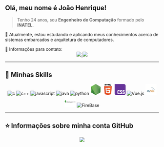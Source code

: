 <h2 style="display:flex;align-items:center">
    <b>
        Olá, meu nome é João Henrique!
    </b>
</h2>

> Tenho 24 anos, sou <strong>Engenheiro de Computação</strong> formado pelo <strong>INATEL</strong>.

🔭 Atualmente, estou estudando e aplicando meus conhecimentos acerca de sistemas embarcados e arquitetura de computadores. 

<div id="contatos">
    💬 Informações para contato:
    <div id="info" align="center">
        <a href="https://www.linkedin.com/in/joao-delfino/">
            <img src="https://img.shields.io/badge/-LINKEDIN-blue?style=flat-square&logo=Linkedin&logoColor=white"/>
        </a>
        <a href="mailto:joaohsdelfino@gmail.com">
            <img src="https://img.shields.io/badge/-EMAIL-red?style=flat-square&logo=Gmail&logoColor=white"/>
        </a>
    </div>
</div>

----

<h2> 🚀 Minhas Skills </h2>
<div id="skills" align="center">
    <img height="36" src="https://img.icons8.com/color/512/c-programming.png" alt="c"/>
    <img height="36" src="https://img.icons8.com/color/512/c-plus-plus-logo.png" alt="c++"/>
    <img height="36" src="https://img.icons8.com/color/512/javascript--v1.png" alt="javascript"/>
    <img height="36" src="https://img.icons8.com/color/512/java-coffee-cup-logo.png" alt="java"/>
    <img height="36" src="https://img.icons8.com/color/512/python.png" alt="python"/>
    <img height="36" src="https://raw.githubusercontent.com/github/explore/80688e429a7d4ef2fca1e82350fe8e3517d3494d/topics/nodejs/nodejs.png" alt="Nodejs"/>
    <img height="36" src="https://raw.githubusercontent.com/github/explore/80688e429a7d4ef2fca1e82350fe8e3517d3494d/topics/html/html.png" alt="HTML5"/>
    <img height="36" src="https://raw.githubusercontent.com/github/explore/80688e429a7d4ef2fca1e82350fe8e3517d3494d/topics/css/css.png" alt="CSS"/>
    <img height="36" src="https://img.icons8.com/color/512/vue-js.png" alt="Vue.js"/>
    <img height="36" src="https://raw.githubusercontent.com/github/explore/80688e429a7d4ef2fca1e82350fe8e3517d3494d/topics/mysql/mysql.png" alt="MySQL"/>
    <img height="36" src="https://raw.githubusercontent.com/github/explore/80688e429a7d4ef2fca1e82350fe8e3517d3494d/topics/mongodb/mongodb.png" alt="MongoDB"/>
    <img height="36" src="https://img.icons8.com/color/512/firebase.png" alt="FireBase"/>
</div>

---

<h2> ⭐ Informações sobre minha conta GitHub </h2>
<div id="github-stats" align="center">
    <img src="https://github-readme-stats-sigma-five.vercel.app/api/top-langs/?username=Joaohsd&layout=compact&theme=tokyonight"/>
</div>
